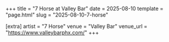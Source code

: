 +++
title = "7 Horse at Valley Bar"
date = 2025-08-10
template = "page.html"
slug = "2025-08-10-7-horse"

[extra]
artist = "7 Horse"
venue = "Valley Bar"
venue_url = "https://www.valleybarphx.com/"
+++

